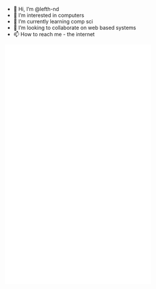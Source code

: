 - 👋 Hi, I’m @lefth-nd
- 👀 I’m interested in computers
- 🌱 I’m currently learning comp sci
- 💞️ I’m looking to collaborate on web based systems
- 📫 How to reach me - the internet

<!---
lefth-nd/lefth-nd is a ✨ special ✨ repository because its `README.md` (this file) appears on your GitHub profile.
You can click the Preview link to take a look at your changes.
--->

<img align="center" src="/github-metrics.svg" alt="Metrics" width="400">
